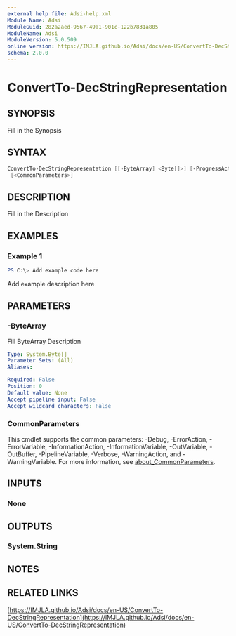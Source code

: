 ```yaml
---
external help file: Adsi-help.xml
Module Name: Adsi
ModuleGuid: 282a2aed-9567-49a1-901c-122b7831a805
ModuleName: Adsi
ModuleVersion: 5.0.509
online version: https://IMJLA.github.io/Adsi/docs/en-US/ConvertTo-DecStringRepresentation
schema: 2.0.0
---
```


# ConvertTo-DecStringRepresentation

## SYNOPSIS
Fill in the Synopsis

## SYNTAX

```powershell
ConvertTo-DecStringRepresentation [[-ByteArray] <Byte[]>] [-ProgressAction <ActionPreference>]
 [<CommonParameters>]
```

## DESCRIPTION
Fill in the Description

## EXAMPLES

### Example 1
```powershell
PS C:\> Add example code here
```

Add example description here

## PARAMETERS

### -ByteArray
Fill ByteArray Description

```yaml
Type: System.Byte[]
Parameter Sets: (All)
Aliases:

Required: False
Position: 0
Default value: None
Accept pipeline input: False
Accept wildcard characters: False
```

### CommonParameters
This cmdlet supports the common parameters: -Debug, -ErrorAction, -ErrorVariable, -InformationAction, -InformationVariable, -OutVariable, -OutBuffer, -PipelineVariable, -Verbose, -WarningAction, and -WarningVariable. For more information, see [about_CommonParameters](http://go.microsoft.com/fwlink/?LinkID=113216).

## INPUTS

### None

## OUTPUTS

### System.String

## NOTES

## RELATED LINKS

[https://IMJLA.github.io/Adsi/docs/en-US/ConvertTo-DecStringRepresentation](https://IMJLA.github.io/Adsi/docs/en-US/ConvertTo-DecStringRepresentation)


